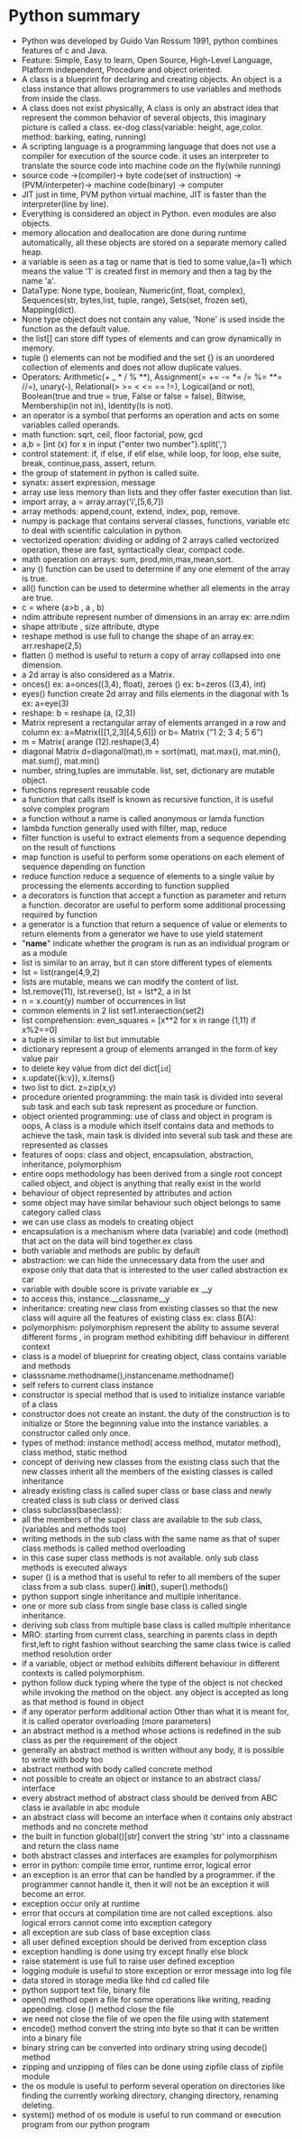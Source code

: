 # Python summary

- Python was developed by Guido Van Rossum 1991, python combines features of c and Java.
- Feature: Simple, Easy to learn, Open Source, High-Level Language, Platform independent, Procedure and object oriented.
- A class is a blueprint for declaring and creating objects. An object is a class instance that allows programmers to use variables and methods from inside the class.
- A class does not exist physically, A class is only an abstract idea that represent the common behavior of several objects, this imaginary picture is called a class. ex-dog class(variable: height, age,color. method: barking, eating,  running)
- A scripting language is a programming language that does not use a compiler for execution of the source code. it uses an interpreter to translate the source code into machine code on the fly(while running)
- source code ->(compiler)-> byte code(set of instruction) ->(PVM/interpeter)-> machine code(binary) -> computer
- JIT just in time, PVM python virtual machine, JIT is faster than the interpreter(line by line).
- Everything is considered an object in Python. even modules are also objects.
- memory allocation and deallocation are done during runtime automatically, all these objects are stored on a separate memory called heap.
- a variable is seen as a tag or name that is tied to some value,(a=1) which means the value '1' is created first in memory and then a tag by the name 'a'.
- DataType: None type, boolean, Numeric(int, float, complex), Sequences(str, bytes,list, tuple, range), Sets(set, frozen set), Mapping(dict).
- None type object does not contain any value, 'None' is used inside the function as the default value.
- the list[] can store diff types of elements and can grow dynamically in memory.
- tuple () elements can not be modified and the set {} is an unordered collection of elements and does not allow duplicate values.
- Operators: Arithmetic(+ _ * / % **), Assignment(= += -= *= /= %= **= //=), unary(-), Relational(> >= < <= == !=), Logical(and or not), Boolean(true and true = true, False or false = false), Bitwise, Membership(in not in), Identity(Is is not).
- an operator is a symbol that performs an operation and acts on some variables called operands.
- math function: sqrt, ceil, floor factorial, pow, gcd
- a,b = [int (x) for x in input ("enter two number").split(',')
- control statement: if, if else, if elif else, while loop, for loop, else suite, break, continue,pass, assert, return.
- the group of statement in python is called suite.
- synatx: assert expression, message 
- array use less memory than lists and they offer faster execution than list.
- import array, a = array.array('i',[5,6,7])
- array methods: append,count, extend, index, pop, remove.
- numpy is package that contains serveral classes, functions, variable etc to deal with scientific calculation in python.
- vectorized operation: dividing or adding of 2 arrays called vectorized operation, these are fast, syntactically clear, compact code.
- math operation on arrays: sum, prod,min,max,mean,sort.
- any () function can be used to determine if any one element of the array is true.
- all() function can be used to determine whether all elements in the array are true.
- c = where (a>b , a , b)
- ndim attribute represent number of dimensions in an array ex: arre.ndim
- shape attribute , size attribute, dtype
- reshape method is use full to change the shape of an array.ex: arr.reshape(2,5)
- flatten () method is useful to return a copy of array collapsed into one dimension.
- a 2d array is also considered as a Matrix.
- onces() ex: a=onces((3,4), float), zeroes () ex: b=zeros ((3,4), int)
- eyes() function create 2d array and fills elements in the diagonal with 1s ex: a=eye(3)
- reshape: b = reshape (a, (2,3))
- Matrix represent a rectangular array of elements arranged in a row and column ex: a=Matrix([[1,2,3][4,5,6]]) or b= Matrix ("1 2; 3 4; 5 6")
- m = Matrix( arange (12).reshape(3,4)
- diagonal Matrix d=diagonal(mat),m = sort(mat), mat.max(), mat.min(), mat.sum(), mat.min()
- number, string,tuples are immutable. list, set, dictionary are mutable object.
- functions represent reusable code
- a function that calls itself is known as recursive function, it is useful solve complex program
- a function without a name is called anonymous or lamda function
- lambda function generally used with filter, map, reduce
- filter function is useful to extract elements from a sequence depending on the result of functions
- map function is useful to perform some operations on each element of sequence depending on function
- reduce function reduce a sequence of elements to a single value by processing the elements according to function supplied 
- a decorators is function that accept a function as parameter and return a function. decorator are useful to perform some additional processing required by function
- a generator is a function that return a sequence of value or elements to return elements from a generator we have to use yield statement
- "__name__" indicate whether the program is run as an individual program or as a module
- list is similar to an array, but it can store different types of elements
- lst = list(range(4,9,2)
- lists are mutable, means we can modify the content of list.
- lst.remove(11), lst.reverse(), lst = lst*2, a in lst
- n = x.count(y) number of occurrences in list
- common elements in 2 list
set1.interaection(set2)
- list comprehension:
even_squares = [x**2 for x in range (1,11) if x%2==0]
- a tuple is similar to list but immutable
- dictionary represent a group of elements arranged in the form of key value pair
- to delete key value from dict
del dict[`id`]
- x.update({k:v}), x.items()
- two list to dict.  z=zip(x,y)
- procedure oriented programming: the main task is divided into several sub task and each sub task represent as procedure or function.
- object oriented programming: use of class and object in program is oops, A class is a module which itself contains data and methods to achieve the task, main task is divided into several sub task and these are represented as classes 
- features of oops: class and object, encapsulation, abstraction, inheritance, polymorphism
- entire oops methodology has been derived from a single root concept called object, and object is anything that really exist in the world
- behaviour of object represented by attributes and action
- some object may have similar behaviour such object belongs to same category called class
- we can use class as models to creating object
- encapsulation is a mechanism where data (variable) and code (method) that act on the data will bind together.ex class
- both variable and methods are public by default
- abstraction: we can hide the unnecessary data from the user and expose only that data that is interested to the user called abstraction ex car
- variable with double score is private variable ex __y
- to access this, instance.__classname__y
- inheritance: creating new class from existing classes so that the new class will aquire all the features of existing class ex: class B(A):
- polymorphism: polymorphism represent the ability to assume several different forms , in program method exhibiting diff behaviour in different context
- class is a model of blueprint for creating object, class contains variable and methods
- classsname.methodname(),instancename.methodname()
- self refers to current class instance
- constructor is special method that is used to initialize instance variable of a class
- constructor does not create an instant. the duty of the construction is to initialize or Store the beginning value into the instance variables. a constructor called only once.
- types of method: instance method( access method, mutator method), class method, static method
- concept of deriving new classes from the existing class such that the new classes inherit all the members of the existing classes is called inheritance
- already existing class is called super class or base class and newly created class is sub class or derived class
- class subclass(baseclass):
- all the members of the super class are available to the sub class,(variables and methods too)
- writing methods in the sub class with the same name as that of super class methods is called method overloading
- in this case super class methods is not available. only sub class methods is executed always 
- super () is a method that is useful to refer to all members of the super class from a sub class. super().__init__(), super().methods()
- python support single inheritance and multiple inheritance.
- one or more sub class from single base class is called single inheritance.
- deriving sub class from multiple base class is called multiple inheritance
- MRO: starting from current class, searching in parents class in depth first,left to right fashion without searching the same class twice is called method resolution order
- if a variable, object or method exhibits different behaviour in different contexts is called polymorphism.
- python follow duck typing where the type of the object is not checked while invoking the method on the object. any object is accepted as long as that method is found in object
- if any operator perform additional action Other than what it is meant for, it is called operator overloading (more parameters) 
- an abstract method is a method whose actions is redefined in the sub class as per the requirement of the object
- generally an abstract method is written without any body, it is possible to write with body too 
- abstract method with body called concrete method 
- not possible to create an object or instance to an abstract class/ interface 
- every abstract method of abstract class should be derived from ABC class ie available in abc module 
- an abstract class will become an interface when it contains only abstract methods and no concrete method 
- the built in function global()[str] convert the string 'str' into a classname and return the class name
- both abstract classes and interfaces are examples for polymorphism
- error in python: compile time error, runtime error, logical error
- an exception is an error that can be handled by a programmer. if the programmer cannot handle it, then it will not be an exception it will become an error.
- exception occur only at runtime 
- error that occurs at compilation time are not called exceptions. also logical errors cannot come into exception category
- all exception are sub class of base exception class
- all user defined exception should be derived from exception class
- exception handling is done using try except finally else block
- raise statement is use full to raise user defined exception 
- logging module is useful to store exception or error message into log file
- data stored in storage media like hhd cd called file
- python support text file, binary file
- open() method open a file for some operations like writing, reading appending. close () method close the file
- we need not close the file of we open the file using with statement
- encode() method convert the string into byte so that it can be written into a binary file 
- binary string can be converted into ordinary string using decode() method 
- zipping and unzipping of files can be done using zipfile class of zipfile module 
- the os module is useful to perform several operation on directories like finding the currently working directory, changing directory, renaming deleting.
- system() method of os module is useful to run command or execution program from our python program 